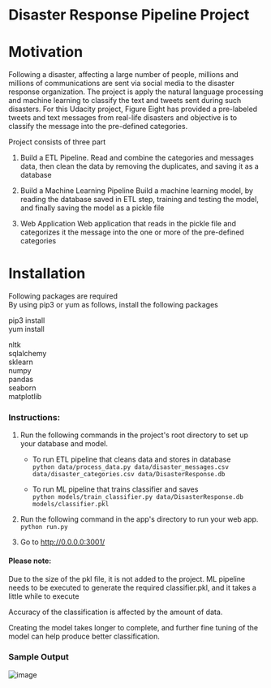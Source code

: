 # Disaster Response Pipeline Project

# Motivation
Following a disaster, affecting a large number of people, millions and millions of communications are sent via social media to the disaster response organization. The project is apply the natural language processing and machine learning to classify the text and tweets sent during such disasters. For this Udacity project, Figure Eight has provided a pre-labeled tweets and text messages from real-life disasters and objective is to classify the message into the pre-defined categories.

Project consists of three part

1. Build a ETL Pipeline. 
Read and combine the categories and messages data, then clean the data by removing the duplicates, and saving it as a database

2. Build a Machine Learning Pipeline
Build a machine learning model, by reading the database saved in ETL step, training and testing the model, and finally saving the model as a pickle file

3. Web Application
Web application that reads in the pickle file and categorizes it the message into the one or more of the pre-defined categories



# Installation
Following packages are required  
By using pip3 or yum as follows, install the following packages  

pip3 install <package name>  
yum install <package name>  


nltk  
sqlalchemy  
sklearn  
numpy  
pandas  
seaborn  
matplotlib  



### Instructions:
1. Run the following commands in the project's root directory to set up your database and model.

    - To run ETL pipeline that cleans data and stores in database  
        `python data/process_data.py data/disaster_messages.csv data/disaster_categories.csv data/DisasterResponse.db`
        
    - To run ML pipeline that trains classifier and saves  
        `python models/train_classifier.py data/DisasterResponse.db models/classifier.pkl`

2. Run the following command in the app's directory to run your web app.
    `python run.py`

3. Go to http://0.0.0.0:3001/

#### Please note:  
Due to the size of the pkl file, it is not added to the project. ML pipeline needs to be executed to generate the required classifier.pkl, and it takes a little while to execute

Accuracy of the classification is affected by the amount of data.

Creating the model takes longer to complete, and further fine tuning of the model can help produce better classification.

### Sample Output
![image](https://user-images.githubusercontent.com/4894031/140642008-158fbe10-34c2-4544-9a7e-236f58b36ba3.png)

   
